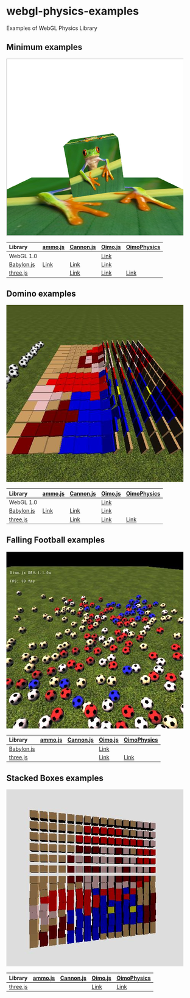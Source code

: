 # webgl-physics-examples
Examples of WebGL Physics Library 


## Minimum examples

![](assets/screenshot/minimum.png)

|Library                                                      |[ammo.js](https://github.com/kripken/ammo.js/)                                        |[Cannon.js](https://github.com/schteppe/cannon.js)                                      |[Oimo.js](https://github.com/lo-th/Oimo.js/)                                           |[OimoPhysics](https://github.com/saharan/OimoPhysics)                                       |
|:------------------------------------------------------------|:-------------------------------------------------------------------------------------|:---------------------------------------------------------------------------------------|:--------------------------------------------------------------------------------------|:-------------------------------------------------------------------------------------------|
|WebGL 1.0                                                    |                                                                                      |                                                                                        |[Link](https://cx20.github.io/webgl-physics-examples/examples/webgl1/oimo/minimum/)    |                                                                                            |
|[Babylon.js](https://github.com/BabylonJS/Babylon.js)        |[Link](https://cx20.github.io/webgl-physics-examples/examples/babylonjs/ammo/minimum/)|[Link](https://cx20.github.io/webgl-physics-examples/examples/babylonjs/cannon/minimum/)|[Link](https://cx20.github.io/webgl-physics-examples/examples/babylonjs/oimo/minimum/) |                                                                                            |
|[three.js](https://github.com/mrdoob/three.js/)              |                                                                                      |[Link](https://cx20.github.io/webgl-physics-examples/examples/threejs/cannon/minimum/)  |[Link](https://cx20.github.io/webgl-physics-examples/examples/threejs/oimo/minimum/)   |[Link](https://cx20.github.io/webgl-physics-examples/examples/threejs/oimophysics/minimum/) |


## Domino examples

![](assets/screenshot/domino.jpg)

|Library                                                      |[ammo.js](https://github.com/kripken/ammo.js/)                                        |[Cannon.js](https://github.com/schteppe/cannon.js)                                      |[Oimo.js](https://github.com/lo-th/Oimo.js/)                                           |[OimoPhysics](https://github.com/saharan/OimoPhysics)                                       |
|:------------------------------------------------------------|:-------------------------------------------------------------------------------------|:---------------------------------------------------------------------------------------|:--------------------------------------------------------------------------------------|:-------------------------------------------------------------------------------------------|
|WebGL 1.0                                                    |                                                                                      |                                                                                        |[Link](https://cx20.github.io/webgl-physics-examples/examples/webgl1/oimo/domino/)     |                                                                                            |
|[Babylon.js](https://github.com/BabylonJS/Babylon.js)        |[Link](https://cx20.github.io/webgl-physics-examples/examples/babylonjs/ammo/domino/) |[Link](https://cx20.github.io/webgl-physics-examples/examples/babylonjs/cannon/domino/) |[Link](https://cx20.github.io/webgl-physics-examples/examples/babylonjs/oimo/domino/)  |                                                                                            |
|[three.js](https://github.com/mrdoob/three.js/)              |                                                                                      |[Link](https://cx20.github.io/webgl-physics-examples/examples/threejs/cannon/domino/)   |[Link](https://cx20.github.io/webgl-physics-examples/examples/threejs/oimo/domino/)    |[Link](https://cx20.github.io/webgl-physics-examples/examples/threejs/oimophysics/domino/)  |

## Falling Football examples

![](assets/screenshot/football.jpg)

|Library                                                      |[ammo.js](https://github.com/kripken/ammo.js/)                                        |[Cannon.js](https://github.com/schteppe/cannon.js)                                      |[Oimo.js](https://github.com/lo-th/Oimo.js/)                                           |[OimoPhysics](https://github.com/saharan/OimoPhysics)                                       |
|:------------------------------------------------------------|:-------------------------------------------------------------------------------------|:---------------------------------------------------------------------------------------|:--------------------------------------------------------------------------------------|:-------------------------------------------------------------------------------------------|
|[Babylon.js](https://github.com/BabylonJS/Babylon.js)        |                                                                                      |                                                                                        |[Link](https://cx20.github.io/webgl-physics-examples/examples/babylonjs/oimo/football/)|                                                                                            |
|[three.js](https://github.com/mrdoob/three.js/)              |                                                                                      |                                                                                        |[Link](https://cx20.github.io/webgl-physics-examples/examples/threejs/oimo/football/)  |[Link](https://cx20.github.io/webgl-physics-examples/examples/threejs/oimophysics/football/)|

## Stacked Boxes examples

![](assets/screenshot/box.jpg)

|Library                                                      |[ammo.js](https://github.com/kripken/ammo.js/)                                        |[Cannon.js](https://github.com/schteppe/cannon.js)                                      |[Oimo.js](https://github.com/lo-th/Oimo.js/)                                           |[OimoPhysics](https://github.com/saharan/OimoPhysics)                                       |
|:------------------------------------------------------------|:-------------------------------------------------------------------------------------|:---------------------------------------------------------------------------------------|:--------------------------------------------------------------------------------------|:-------------------------------------------------------------------------------------------|
|[three.js](https://github.com/mrdoob/three.js/)              |                                                                                      |                                                                                        |[Link](https://cx20.github.io/webgl-physics-examples/examples/threejs/oimo/box/)       |[Link](https://cx20.github.io/webgl-physics-examples/examples/threejs/oimophysics/box/)     |
